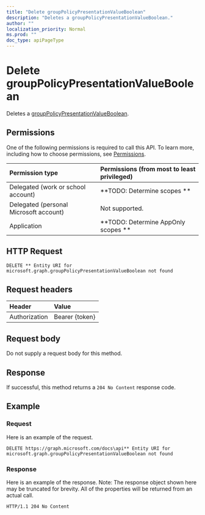 ```yaml
---
title: "Delete groupPolicyPresentationValueBoolean"
description: "Deletes a groupPolicyPresentationValueBoolean."
author: ""
localization_priority: Normal
ms.prod: ""
doc_type: apiPageType
---
```


# Delete groupPolicyPresentationValueBoolean

Deletes a [groupPolicyPresentationValueBoolean](../resources/grouppolicypresentationvalueboolean.md).

## Permissions
One of the following permissions is required to call this API. To learn more, including how to choose permissions, see [Permissions](/concepts/permissions-reference.md).

|Permission type|Permissions (from most to least privileged)|
|:---|:---|
|Delegated (work or school account)|**TODO: Determine scopes **|
|Delegated (personal Microsoft account)|Not supported.|
|Application|**TODO: Determine AppOnly scopes **|

## HTTP Request
<!-- {
  "blockType": "ignored"
}
-->
``` http
DELETE ** Entity URI for microsoft.graph.groupPolicyPresentationValueBoolean not found
```

## Request headers
|Header|Value|
|:---|:---|
|Authorization|Bearer {token}|

## Request body
Do not supply a request body for this method.

## Response
If successful, this method returns a `204 No Content` response code.

## Example

### Request
Here is an example of the request.
<!-- {
  "blockType": "request",
  "name": "delete_grouppolicypresentationvalueboolean"
}
-->
``` http
DELETE https://graph.microsoft.com/docs\api** Entity URI for microsoft.graph.groupPolicyPresentationValueBoolean not found
```

### Response
Here is an example of the response. Note: The response object shown here may be truncated for brevity. All of the properties will be returned from an actual call.
<!-- {
  "blockType": "response",
  "truncated": true
}
-->
``` http
HTTP/1.1 204 No Content
```

